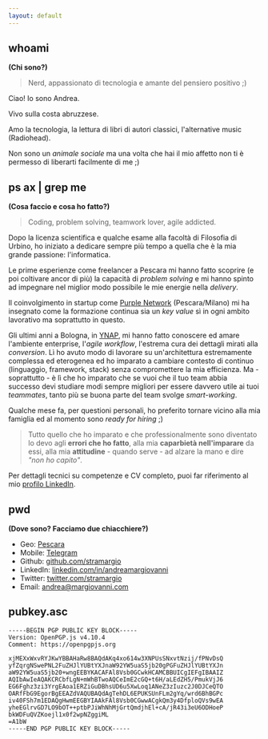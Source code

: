 ```yaml
---
layout: default
---
```


## whoami

**(Chi sono?)**

> Nerd, appassionato di tecnologia e amante del pensiero positivo ;)

Ciao! Io sono Andrea.

Vivo sulla costa abruzzese.

Amo la tecnologia, la lettura di libri di autori classici, l'alternative music (Radiohead).

Non sono un *animale sociale* ma una volta che hai il mio affetto non ti è permesso di liberarti facilmente di me ;)


## ps ax | grep me

**(Cosa faccio e cosa ho fatto?)**

> Coding, problem solving, teamwork lover, agile addicted.

Dopo la licenza scientifica e qualche esame alla facoltà di Filosofia di Urbino, ho iniziato a dedicare sempre più tempo a quella che è la mia grande passione: l'informatica.

Le prime esperienze come freelancer a Pescara mi hanno fatto scoprire (e poi coltivare ancor di più) la capacità di *problem solving* e mi hanno spinto ad impegnare nel miglior modo possibile le mie energie nella *delivery*.

Il coinvolgimento in startup come [Purple Network](https://www.purplenetwork.it/) (Pescara/Milano) mi ha insegnato come la formazione continua sia un *key value* sì in ogni ambito lavorativo ma soprattutto in questo.

Gli ultimi anni a Bologna, in [YNAP](http://www.ynap.com/), mi hanno fatto conoscere ed amare l'ambiente enterprise, l'*agile workflow*, l'estrema cura dei dettagli mirati alla *conversion*. Lì ho avuto modo di lavorare su un'architettura estremamente complessa ed eterogenea ed ho imparato a cambiare contesto di continuo (linguaggio, framework, stack) senza compromettere la mia efficienza. Ma - soprattutto - è lì che ho imparato che se vuoi che il tuo team abbia successo devi studiare modi sempre migliori per essere davvero utile ai tuoi *teammates*, tanto più se buona parte del team svolge *smart-working*.

Qualche mese fa, per questioni personali, ho preferito tornare vicino alla mia famiglia ed al momento sono *ready for hiring* ;)

> Tutto quello che ho imparato e che professionalmente sono diventato lo devo agli **errori che ho fatto**, alla mia **caparbietà nell'imparare** da essi, alla mia **attitudine** - quando serve - ad alzare la mano e dire *"non ho capito"*.

Per dettagli tecnici su competenze e CV completo, puoi far riferimento al mio [profilo LinkedIn](https://www.linkedin.com/in/andreamargiovanni/).

## pwd

**(Dove sono? Facciamo due chiacchiere?)**

* Geo: [Pescara](https://www.openstreetmap.org/relation/42014#map=13/42.4556/14.2033)
* Mobile: [Telegram](https://t.me/stramargio)
* Github: [github.com/stramargio](https://github.com/stramargio)
* LinkedIn: [linkedin.com/in/andreamargiovanni](https://www.linkedin.com/in/andreamargiovanni/)
* Twitter: [twitter.com/stramargio](https://twitter.com/stramargio)
* Email: [andrea@margiovanni.com](mailto:andrea@margiovanni.com)

## pubkey.asc

```
-----BEGIN PGP PUBLIC KEY BLOCK-----
Version: OpenPGP.js v4.10.4
Comment: https://openpgpjs.org

xjMEXxWxvRYJKwYBBAHaRw8BAQdAKq4xo614w3XNPUsSNxvtNzij/fPNvDsQ
yfZqrgNSwePNL2FuZHJlYUBtYXJnaW92YW5uaS5jb20gPGFuZHJlYUBtYXJn
aW92YW5uaS5jb20+wngEEBYKACAFAl8Vsb0GCwkHCAMCBBUICgIEFgIBAAIZ
AQIbAwIeAQAKCRCbfLgN+mWhBTwoAQCeImE2cGQ+t6H/aLEdZH5/PmukVjJ6
EG6Fghz3zi3YrgEAoa1ERZiGuDBhsUD6u5XwLoq1ANeZ3zIuzc2J0DJCeQTO
OARfFbG9EgorBgEEAZdVAQUBAQdAgTehDL6EPUKSUnFLm2gYq/wrd6BhBGPc
iv40FSh7m1EDAQgHwmEEGBYIAAkFAl8Vsb0CGwwACgkQm3y4DfploQVs9wEA
yheEGlrvGD7LO9bOT++ptbPJiWhNhMjGrtQmdjhEl+cA/jR43i3eU6ODHoeP
bkWDFuQVZKoejl1x0f2wpNZggiML
=A1bW
-----END PGP PUBLIC KEY BLOCK-----
```

